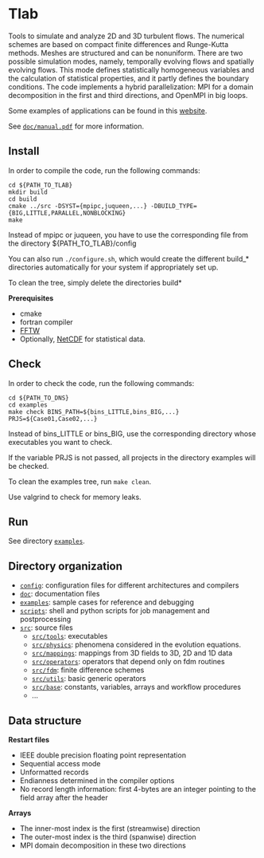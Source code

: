 # Tlab

Tools to simulate and analyze 2D and 3D turbulent flows. The numerical schemes are based on compact finite differences and Runge-Kutta methods. Meshes are structured and can be nonuniform. There are two possible simulation modes, namely, temporally evolving flows and spatially evolving flows. This mode defines statistically homogeneous variables and the calculation of statistical properties, and it partly defines the boundary conditions. The code implements a hybrid parallelization: MPI for a domain decomposition in the first and third directions, and OpenMPI in big loops.

Some examples of applications can be found in this [website](https://jpmellado.github.io/gallery.html).

See [`doc/manual.pdf`](./doc/manual.pdf) for more information.

## Install

In order to compile the code, run the following commands:

```shell
cd ${PATH_TO_TLAB}
mkdir build
cd build
cmake ../src -DSYST={mpipc,juqueen,...} -DBUILD_TYPE={BIG,LITTLE,PARALLEL,NONBLOCKING}
make
```
Instead of mpipc or juqueen, you have to use the corresponding file from the directory ${PATH_TO_TLAB}/config

You can also run `./configure.sh`, which would create the different build_* directories automatically for your system if appropriately set up.

To clean the tree, simply delete the directories build*

**Prerequisites**
* cmake
* fortran compiler
* [FFTW](http://www.fftw.org/)
* Optionally, [NetCDF](https://docs.unidata.ucar.edu/netcdf-c/current/building_netcdf_fortran.html) for statistical data.

## Check

In order to check the code, run the following commands:

```shell
cd ${PATH_TO_DNS}
cd examples
make check BINS_PATH=${bins_LITTLE,bins_BIG,...} PRJS=${Case01,Case02,...}
```

Instead of bins_LITTLE or bins_BIG, use the corresponding directory whose executables you want to check.

If the variable PRJS is not passed, all projects in the directory examples will be checked.

To clean the examples tree, run `make clean`.

Use valgrind to check for memory leaks.

## Run

See directory [`examples`](./examples/README.md).

## Directory organization

* [`config`](./config): configuration files for different architectures and compilers
* [`doc`](./doc): documentation files
* [`examples`](./examples): sample cases for reference and debugging
* [`scripts`](./scripts): shell and python scripts for job management and postprocessing
* [`src`](./src): source files  
  * [`src/tools`](./src/tools): executables
  * [`src/physics`](./src/physics): phenomena considered in the evolution equations.
  * [`src/mappings`](./src/mappings): mappings from 3D fields to 3D, 2D and 1D data
  * [`src/operators`](./src/operators): operators that depend only on fdm routines
  * [`src/fdm`](./src/fdm): finite difference schemes
  * [`src/utils`](./src/utils): basic generic operators
  * [`src/base`](./src/basic): constants, variables, arrays and workflow procedures
  * ...

## Data structure

**Restart files**

* IEEE double precision floating point representation
* Sequential access mode
* Unformatted records
* Endianness determined in the compiler options
* No record length information: first 4-bytes are an integer pointing to the field array after the header

**Arrays**

* The inner-most index is the first (streamwise) direction
* The outer-most index is the third (spanwise) direction
* MPI domain decomposition in these two directions
